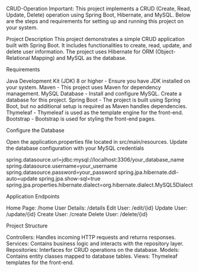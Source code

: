 CRUD-Operation
Important: This project implements a CRUD (Create, Read, Update, Delete) operation using Spring Boot, Hibernate, and MySQL. Below are the steps and requirements for setting up and running this project on your system.

Project Description
This project demonstrates a simple CRUD application built with Spring Boot. It includes functionalities to create, read, update, and delete user information. The project uses Hibernate for ORM (Object-Relational Mapping) and MySQL as the database.

Requirements

Java Development Kit (JDK) 8 or higher - Ensure you have JDK installed on your system.
Maven - This project uses Maven for dependency management.
MySQL Database - Install and configure MySQL. Create a database for this project.
Spring Boot - The project is built using Spring Boot, but no additional setup is required as Maven handles dependencies.
Thymeleaf - Thymeleaf is used as the template engine for the front-end.
Bootstrap - Bootstrap is used for styling the front-end pages.

Configure the Database

Open the application.properties file located in src/main/resources.
Update the database configuration with your MySQL credentials

spring.datasource.url=jdbc:mysql://localhost:3306/your_database_name
spring.datasource.username=your_username
spring.datasource.password=your_password
spring.jpa.hibernate.ddl-auto=update
spring.jpa.show-sql=true
spring.jpa.properties.hibernate.dialect=org.hibernate.dialect.MySQL5Dialect

Application Endpoints

Home Page: /home
User Details: /details
Edit User: /edit/{id}
Update User: /update/{id}
Create User: /create
Delete User: /delete/{id}

Project Structure

Controllers: Handles incoming HTTP requests and returns responses.
Services: Contains business logic and interacts with the repository layer.
Repositories: Interfaces for CRUD operations on the database.
Models: Contains entity classes mapped to database tables.
Views: Thymeleaf templates for the front-end.


